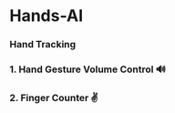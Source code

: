 # Hands-AI

### Hand Tracking


### 1. Hand Gesture Volume Control  🔊   


### 2.  Finger Counter ✌️ 
